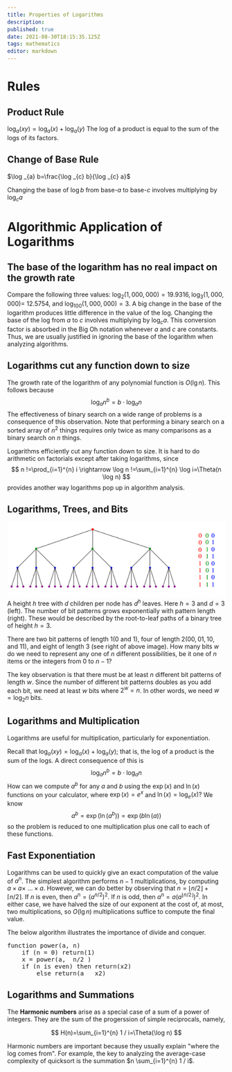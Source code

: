 ```yaml
---
title: Properties of Logarithms
description: 
published: true
date: 2021-08-30T18:15:35.125Z
tags: mathematics
editor: markdown
---
```


# Rules
## Product Rule
$\log _{a}(x y)=\log _{a}(x)+\log _{a}(y)$
The log of a product is equal to the sum of the logs of its factors.

## Change of Base Rule
$\log _{a} b=\frac{\log _{c} b}{\log _{c} a}$

Changing the base of $\log b$ from base-$a$ to base-$c$ involves multiplying by $\log _{c} a$

# Algorithmic Application of Logarithms
## The base of the logarithm has no real impact on the growth rate
Compare the following three values: $\log _{2}(1,000,000)=19.9316, \log _{3}(1,000,000)=$
12.5754, and $\log _{100}(1,000,000)=3$. A big change in the base of the logarithm produces little difference in the value of the log. Changing the base of the log from $a$ to $c$ involves multiplying by $\log _{c} a .$ This conversion factor is absorbed in the Big Oh notation whenever $a$ and $c$ are constants. Thus, we are usually justified in ignoring the base of the logarithm when analyzing algorithms.
## Logarithms cut any function down to size
The growth rate of the logarithm of any polynomial function is $O(\lg n)$. This follows because
$$
\log _{a} n^{b}=b \cdot \log _{a} n
$$
The effectiveness of binary search on a wide range of problems is a consequence of this observation. Note that performing a binary search on a sorted array of $n^{2}$ things requires only twice as many comparisons as a binary search on $n$ things.

Logarithms efficiently cut any function down to size. It is hard to do arithmetic on factorials except after taking logarithms, since
$$
n !=\prod_{i=1}^{n} i \rightarrow \log n !=\sum_{i=1}^{n} \log i=\Theta(n \log n)
$$
provides another way logarithms pop up in algorithm analysis.

## Logarithms, Trees, and Bits
![tree_fig.png](/tree_fig.png)
A height $h$ tree with $d$ children per node has $d^{h}$ leaves. Here $h=3$ and $d=3$ (left). The number of bit patterns grows exponentially with pattern length (right). These would be described by the root-to-leaf paths of a binary tree of height $h=3$.

There are two bit patterns of length $1(0$ and 1$)$, four of length $2(00,01,10$, and 11), and eight of length 3 (see right of above image). How many bits $w$ do we need to represent any one of $n$ different possibilities, be it one of $n$ items or the integers from 0 to $n-1 ?$

The key observation is that there must be at least $n$ different bit patterns of length $w$. Since the number of different bit patterns doubles as you add each bit, we need at least $w$ bits where $2^{w}=n$. In other words, we need $w=\log _{2} n$ bits.

## Logarithms and Multiplication
Logarithms are useful for multiplication, particularly for exponentiation. 

Recall that $\log _{a}(x y)=\log _{a}(x)+\log _{a}(y) ;$ that is, the log of a product is the sum of the logs. A direct consequence of this is
$$
\log _{a} n^{b}=b \cdot \log _{a} n
$$
How can we compute $a^{b}$ for any $a$ and $b$ using the $\exp (x)$ and $\ln (x)$ functions on your calculator, where $\exp (x)=e^{x}$ and $\ln (x)=\log _{e}(x) ?$ We know
$$
a^{b}=\exp \left(\ln \left(a^{b}\right)\right)=\exp (b \ln (a))
$$
so the problem is reduced to one multiplication plus one call to each of these functions.

## Fast Exponentiation
Logarithms can be used to quickly give an exact computation of the value of $a^n$. The simplest algorithm performs $n-1$ multiplications, by computing $a \times a \times$ $\ldots \times a .$ However, we can do better by observing that $n=\lfloor n / 2\rfloor+\lceil n / 2\rceil .$ If $n$ is even, then $a^{n}=\left(a^{n / 2}\right)^{2}$. If $n$ is odd, then $a^{n}=a\left(a^{\lfloor n / 2\rfloor}\right)^{2}$. In either case, we have halved the size of our exponent at the cost of, at most, two multiplications, so $O(\lg n)$ multiplications suffice to compute the final value.

The below algorithm illustrates the importance of divide and conquer. 
<pre>
function power(a, n)
	if (n = 0) return(1)
	x = power(a,  n/2 )
	if (n is even) then return(x2)
		else return(a   x2)
</pre>

## Logarithms and Summations
The **Harmonic numbers** arise as a special case of a sum of a power of integers. They are the sum of the progerssion of simple reciprocals, namely, 

$$
H(n)=\sum_{i=1}^{n} 1 / i=\Theta(\log n)
$$

Harmonic numbers are important because they usually explain "where the log comes from". For example, the key to analyzing the average-case complexity of quicksort is the summation $n \sum_{i=1}^{n} 1 / i$. 